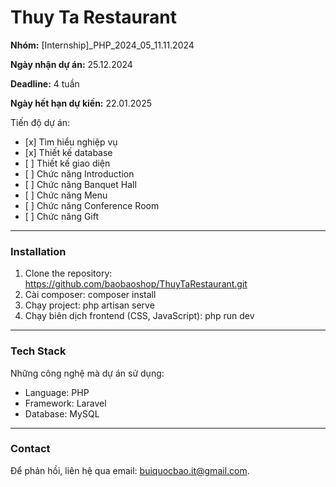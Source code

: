 <h1>Thuy Ta Restaurant</h1>
<p><b>Nhóm:</b> [Internship]_PHP_2024_05_11.11.2024</p>
<p><b>Ngày nhận dự án:</b> 25.12.2024</p>
<p><b>Deadline:</b> 4 tuần</p>
<p><b>Ngày hết hạn dự kiến:</b> 22.01.2025</p>

<p>Tiến độ dự án:</p>
<ul>
  <li>[x] Tìm hiểu nghiệp vụ</li>
  <li>[x] Thiết kế database</li>
  <li>[ ] Thiết kế giao diện</li>
  <li>[ ] Chức năng Introduction</li>
  <li>[ ] Chức năng Banquet Hall</li>
  <li>[ ] Chức năng Menu</li>
  <li>[ ] Chức năng Conference Room</li>
  <li>[ ] Chức năng Gift</li>
</ul>
<hr/>

<h3>Installation</h3>
<ol>
  <li>Clone the repository: <a href="https://github.com/baobaoshop/ThuyTaRestaurant.git">https://github.com/baobaoshop/ThuyTaRestaurant.git</a></li>
  <li>Cài composer: composer install</li>
  <li>Chạy project: php artisan serve</li>
  <li>Chạy biên dịch frontend (CSS, JavaScript): php run dev</li>
</ol>
<hr/>

<h3>Tech Stack</h3>
<p>Những công nghệ mà dự án sử dụng:</p>
<ul>
  <li>Language: PHP</li>
  <li>Framework: Laravel</li>
  <li>Database: MySQL</li>
</ul>
<hr/>

<h3>Contact</h3>
<p>Để phản hồi, liên hệ qua email: <a href="mailto:buiquocbao.it@gmail.com">buiquocbao.it@gmail.com<a>.</p>
